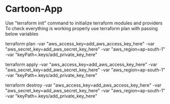 # Cartoon-App


Use "terraform init" command to initialize terraform modules and providers   
To check everything is working properly use terraform plan with passing below variables

terraform plan -var "aws_access_key=add_aws_access_key_here" -var "aws_secret_key=add_aws_secret_key_here" -var "aws_region=ap-south-1" -var "keyPath=.keys/add_private_key_here"

terraform apply -var "aws_access_key=add_aws_access_key_here" -var "aws_secret_key=add_aws_secret_key_here" -var "aws_region=ap-south-1"  -var "keyPath=.keys/add_private_key_here"

terraform destroy -var "aws_access_key=add_aws_access_key_here" -var "aws_secret_key=add_aws_secret_key_here" -var "aws_region=ap-south-1" -var "keyPath=.keys/add_private_key_here"
